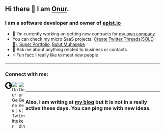 ## Hi there 👋 I am [Onur][personalwebsite].
### I am a software developer and owner of [epist.io][website]

- 🔭 I’m currently working on getting new contracts for [my own company][website]
- You can check my micro SaaS projects: [Create Twitter Threads(SOLD 🤑)](https://threadmaker.co), [Super Portfolio](https://superportfolio.co), [Bulut Muhasebe](https://bulutmuhasebe.co)
- 💬 Ask me about anything related to business or contacts
- ⚡ Fun fact: I really like to meet new people

---

### Connect with me:

[<img align="left" alt="Onur Genes" width="22px" src="https://raw.githubusercontent.com/iconic/open-iconic/master/svg/globe.svg" />][personalwebsite]
[<img align="left" alt="Onur Genes | Twitter" width="22px" src="https://cdn.jsdelivr.net/npm/simple-icons@v3/icons/twitter.svg" />][twitter]
[<img align="left" alt="Onur Genes | LinkedIn" width="22px" src="https://cdn.jsdelivr.net/npm/simple-icons@v3/icons/linkedin.svg" />][linkedin]
</br>

---

### Also, I am writing at [my blog][blog] but it is not in a really active these days. You can ping me with new ideas.

[website]: https://epist.io
[personalwebsite]: https://onurgenes.com
[twitter]: https://twitter.com/onurgenes
[linkedin]: https://www.linkedin.com/in/onurgenes/
[blog]: https://devgenes.com

